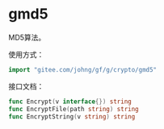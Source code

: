 # gmd5
MD5算法。

使用方式：
```go
import "gitee.com/johng/gf/g/crypto/gmd5"
```

接口文档：

```go
func Encrypt(v interface{}) string
func EncryptFile(path string) string
func EncryptString(v string) string
```
